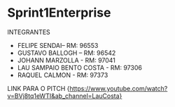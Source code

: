 # Sprint1Enterprise
  INTEGRANTES

- FELIPE SENDAI– RM: 96553
- GUSTAVO BALLOGH – RM: 96542
- JOHANN MARZOLLA - RM: 97041
- LAU SAMPAIO BENTO COSTA - RM: 97306
- RAQUEL CALMON - RM: 97373

LINK PARA O PITCH {https://www.youtube.com/watch?v=BVj8tq1eWTI&ab_channel=LauCosta}
